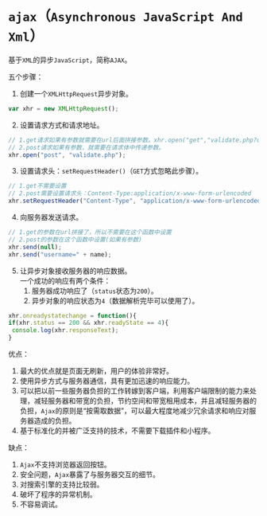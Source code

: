 # `ajax`（`Asynchronous JavaScript And Xml`）

基于`XML`的异步`JavaScript`，简称`AJAX`。

五个步骤：

1. 创建一个`XMLHttpRequest`异步对象。

```js
var xhr = new XMLHttpRequest();
```

2. 设置请求方式和请求地址。

```js
// 1.get请求如果有参数就需要在url后面拼接参数。xhr.open("get","validate.php?username="+name)
// 2.post请求如果有参数，就需要在请求体中传递参数。
xhr.open("post", "validate.php");
```

3. 设置请求头：`setRequestHeader()`（`GET`方式忽略此步骤）。

```js
// 1.get不需要设置
// 2.post需要设置请求头：Content-Type:application/x-www-form-urlencoded
xhr.setRequestHeader("Content-Type", "application/x-www-form-urlencoded");
```

4. 向服务器发送请求。

```js
// 1.get的参数在url拼接了，所以不需要在这个函数中设置
// 2.post的参数在这个函数中设置(如果有参数)
xhr.send(null);
xhr.send("username=" + name);
```

5. 让异步对象接收服务器的响应数据。\
   一个成功的响应有两个条件：
   1. 服务器成功响应了（`status`状态为`200`）。
   2. 异步对象的响应状态为`4`（数据解析完毕可以使用了）。

```js
xhr.onreadystatechange = function(){
if(xhr.status == 200 && xhr.readyState == 4){
 console.log(xhr.responseText);
}
```

优点：

1. 最大的优点就是页面无刷新，用户的体验非常好。
2. 使用异步方式与服务器通信，具有更加迅速的响应能力。
3. 可以把以前一些服务器负担的工作转嫁到客户端，利用客户端限制的能力来处理，减轻服务器和带宽的负担，节约空间和带宽租用成本，并且减轻服务器的负担，`Ajax`的原则是“按需取数据”，可以最大程度地减少冗余请求和响应对服务器造成的负担。
4. 基于标准化的并被广泛支持的技术，不需要下载插件和小程序。

缺点：

1. `Ajax`不支持浏览器返回按钮。
2. 安全问题，`Ajax`暴露了与服务器交互的细节。
3. 对搜索引擎的支持比较弱。
4. 破坏了程序的异常机制。
5. 不容易调试。
